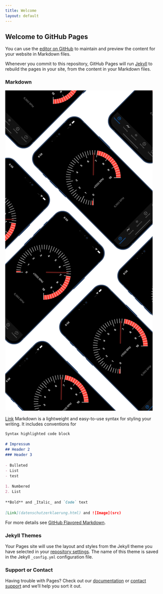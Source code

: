 ```yaml
---
title: Welcome
layout: default
---
```


## Welcome to GitHub Pages

You can use the [editor on GitHub](https://github.com/nomasdynamics/rpmmtr_site/edit/gh-pages/index.md) to maintain and preview the content for your website in Markdown files.

Whenever you commit to this repository, GitHub Pages will run [Jekyll](https://jekyllrb.com/) to rebuild the pages in your site, from the content in your Markdown files. 

### Markdown
![landing_page.jpg](landing_page.jpg)

[Link](datenschutzerklaerung.html)
Markdown is a lightweight and easy-to-use syntax for styling your writing. It includes conventions for

```markdown
Syntax highlighted code block

# Impressum
## Header 2
### Header 3

- Bulleted
- List
- test

1. Numbered
2. List

**Bold** and _Italic_ and `Code` text

[Link](datenschutzerklaerung.html) and ![Image](src)
``` 

For more details see [GitHub Flavored Markdown](https://guides.github.com/features/mastering-markdown/).

### Jekyll Themes

Your Pages site will use the layout and styles from the Jekyll theme you have selected in your [repository settings](https://github.com/nomasdynamics/rpmmtr_site/settings). The name of this theme is saved in the Jekyll `_config.yml` configuration file.

### Support or Contact

Having trouble with Pages? Check out our [documentation](https://docs.github.com/categories/github-pages-basics/) or [contact support](https://github.com/contact) and we’ll help you sort it out.

